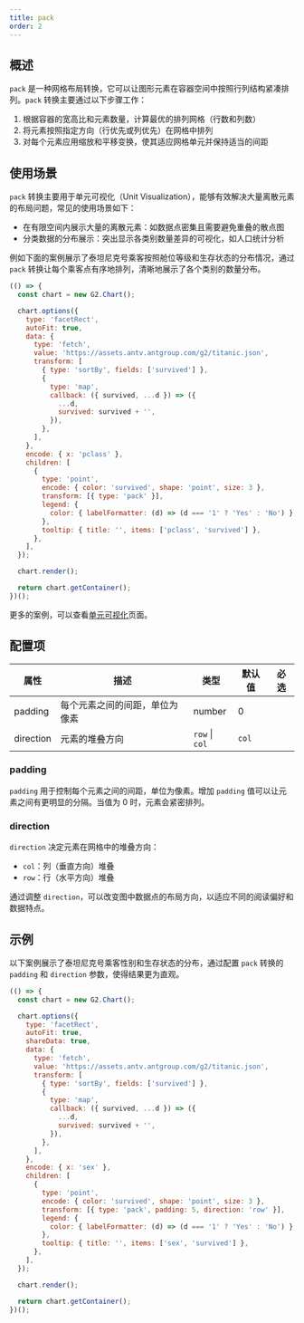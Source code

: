 ```yaml
---
title: pack
order: 2
---
```


## 概述

`pack` 是一种网格布局转换，它可以让图形元素在容器空间中按照行列结构紧凑排列。`pack` 转换主要通过以下步骤工作：

1. 根据容器的宽高比和元素数量，计算最优的排列网格（行数和列数）
2. 将元素按照指定方向（行优先或列优先）在网格中排列
3. 对每个元素应用缩放和平移变换，使其适应网格单元并保持适当的间距

## 使用场景

`pack` 转换主要用于单元可视化（Unit Visualization），能够有效解决大量离散元素的布局问题，常见的使用场景如下：

- 在有限空间内展示大量的离散元素：如数据点密集且需要避免重叠的散点图
- 分类数据的分布展示：突出显示各类别数量差异的可视化，如人口统计分析

例如下面的案例展示了泰坦尼克号乘客按照舱位等级和生存状态的分布情况，通过 `pack` 转换让每个乘客点有序地排列，清晰地展示了各个类别的数量分布。

```js | ob { pin: false }
(() => {
  const chart = new G2.Chart();

  chart.options({
    type: 'facetRect',
    autoFit: true,
    data: {
      type: 'fetch',
      value: 'https://assets.antv.antgroup.com/g2/titanic.json',
      transform: [
        { type: 'sortBy', fields: ['survived'] },
        {
          type: 'map',
          callback: ({ survived, ...d }) => ({
            ...d,
            survived: survived + '',
          }),
        },
      ],
    },
    encode: { x: 'pclass' },
    children: [
      {
        type: 'point',
        encode: { color: 'survived', shape: 'point', size: 3 },
        transform: [{ type: 'pack' }],
        legend: {
          color: { labelFormatter: (d) => (d === '1' ? 'Yes' : 'No') },
        },
        tooltip: { title: '', items: ['pclass', 'survived'] },
      },
    ],
  });

  chart.render();

  return chart.getContainer();
})();
```

更多的案例，可以查看[单元可视化](/examples/unit/unit#basic)页面。

## 配置项

| 属性      | 描述                           | 类型           | 默认值 | 必选 |
| --------- | ------------------------------ | -------------- | ------ | ---- |
| padding   | 每个元素之间的间距，单位为像素 | number         | 0      |      |
| direction | 元素的堆叠方向                 | `row` \| `col` | `col`  |      |

### padding

`padding` 用于控制每个元素之间的间距，单位为像素。增加 `padding` 值可以让元素之间有更明显的分隔。当值为 0 时，元素会紧密排列。

### direction

`direction` 决定元素在网格中的堆叠方向：

- `col`：列（垂直方向）堆叠
- `row`：行（水平方向）堆叠

通过调整 `direction`，可以改变图中数据点的布局方向，以适应不同的阅读偏好和数据特点。

## 示例

以下案例展示了泰坦尼克号乘客性别和生存状态的分布，通过配置 `pack` 转换的 `padding` 和 `direction` 参数，使得结果更为直观。

```js | ob { pin: false }
(() => {
  const chart = new G2.Chart();

  chart.options({
    type: 'facetRect',
    autoFit: true,
    shareData: true,
    data: {
      type: 'fetch',
      value: 'https://assets.antv.antgroup.com/g2/titanic.json',
      transform: [
        { type: 'sortBy', fields: ['survived'] },
        {
          type: 'map',
          callback: ({ survived, ...d }) => ({
            ...d,
            survived: survived + '',
          }),
        },
      ],
    },
    encode: { x: 'sex' },
    children: [
      {
        type: 'point',
        encode: { color: 'survived', shape: 'point', size: 3 },
        transform: [{ type: 'pack', padding: 5, direction: 'row' }],
        legend: {
          color: { labelFormatter: (d) => (d === '1' ? 'Yes' : 'No') },
        },
        tooltip: { title: '', items: ['sex', 'survived'] },
      },
    ],
  });

  chart.render();

  return chart.getContainer();
})();
```
